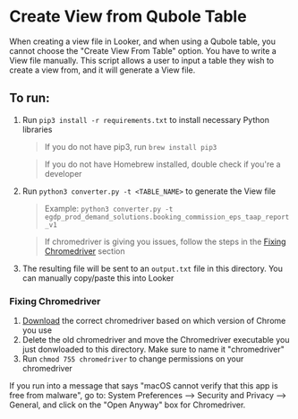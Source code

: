 # Create View from Qubole Table
When creating a view file in Looker, and when using a Qubole table, you cannot choose the "Create View From Table" option. You have to write a View file manually.
This script allows a user to input a table they wish to create a view from, and it will generate a View file.


## To run:
1. Run `pip3 install -r requirements.txt` to install necessary Python libraries
    > If you do not have pip3, run `brew install pip3`

    > If you do not have Homebrew installed, double check if you're a developer

2. Run `python3 converter.py -t <TABLE_NAME>` to generate the View file
    > Example: `python3 converter.py -t egdp_prod_demand_solutions.booking_commission_eps_taap_report_v1`

    > If chromedriver is giving you issues, follow the steps in the [Fixing Chromedriver](#fixing-chromedriver) section
3. The resulting file will be sent to an `output.txt` file in this directory. You can manually copy/paste this into Looker

### Fixing Chromedriver
1. [Download](https://chromedriver.chromium.org/downloads) the correct chromedriver based on which version of Chrome you use
2. Delete the old chromedriver and move the Chromedriver executable you just donwloaded to this directory. Make sure to name it "chromedriver"
3. Run `chmod 755 chromedriver` to change permissions on your chromedriver

If you run into a message that says "macOS cannot verify that this app is free from malware", go to:
System Preferences --> Security and Privacy --> General, and click on the "Open Anyway" box for Chromedriver.
